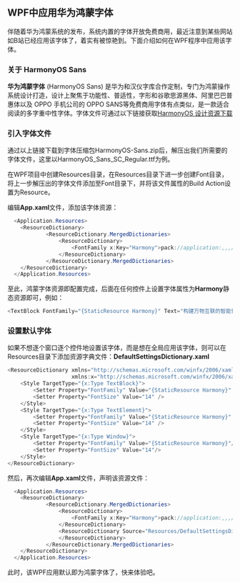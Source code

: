 ## WPF中应用华为鸿蒙字体

伴随着华为鸿蒙系统的发布，系统内置的字体开放免费商用，最近注意到某些网站如B站已经应用该字体了，着实有被惊艳到。下面介绍如何在WPF程序中应用该字体。

### 关于 HarmonyOS Sans

**华为鸿蒙字体** (HarmonyOS Sans) 是华为和汉仪字库合作定制，专门为鸿蒙操作系统设计打造，设计上聚焦于功能性、普适性，字形和谷歌思源黑体、阿里巴巴普惠体以及 OPPO 手机公司的 OPPO SANS等免费商用字体有点类似，是一款适合阅读的多字重中性字体。字体文件可通过以下链接获取[HarmonyOS 设计资源下载](https://developer.harmonyos.com/cn/design/resource)

### 引入字体文件

通过以上链接下载到字体压缩包HarmonyOS-Sans.zip后，解压出我们所需要的字体文件，这里以HarmonyOS_Sans_SC_Regular.ttf为例。

在WPF项目中创建Resources目录，在Resources目录下进一步创建Font目录，将上一步解压出的字体文件添加至Font目录下，并将该文件属性的Build Action设置为Resource。

编辑**App.xaml**文件，添加该字体资源：

```c#
  <Application.Resources>
    <ResourceDictionary>
            <ResourceDictionary.MergedDictionaries>
                <ResourceDictionary>
                    <FontFamily x:Key="Harmony">pack://application:,,,/Resources/Font/HarmonyOS_Sans_SC_Regular.ttf#HarmonyOS Sans SC Regular</FontFamily>
                </ResourceDictionary>
            </ResourceDictionary.MergedDictionaries>
    </ResourceDictionary>
  </Application.Resources>
```

至此，鸿蒙字体资源即配置完成，后面在任何控件上设置字体属性为**Harmony**静态资源即可，例如：

```c#
<TextBlock FontFamily="{StaticResource Harmony}" Text="构建万物互联的智能世界" />
```

### 设置默认字体

如果不想逐个窗口逐个控件地设置该字体，而是想在全局应用该字体，则可以在Resources目录下添加资源字典文件：**DefaultSettingsDictionary.xaml**

```c#
<ResourceDictionary xmlns="http://schemas.microsoft.com/winfx/2006/xaml/presentation"
                    xmlns:x="http://schemas.microsoft.com/winfx/2006/xaml">
    <Style TargetType="{x:Type TextBlock}">
        <Setter Property="FontFamily" Value="{StaticResource Harmony}" />
        <Setter Property="FontSize" Value="14" />
    </Style>
    <Style TargetType="{x:Type TextElement}">
        <Setter Property="FontFamily" Value="{StaticResource Harmony}" />
        <Setter Property="FontSize" Value="14" />
    </Style>
    <Style TargetType="{x:Type Window}">
        <Setter Property="FontFamily" Value="{StaticResource Harmony}"/>
        <Setter Property="FontSize" Value="14"/>
    </Style>
</ResourceDictionary>
```

然后，再次编辑**App.xaml**文件，声明该资源文件：

```c#
  <Application.Resources>
    <ResourceDictionary>
            <ResourceDictionary.MergedDictionaries>
                <ResourceDictionary>
                    <FontFamily x:Key="Harmony">pack://application:,,,/Resources/Font/HarmonyOS_Sans_SC_Regular.ttf#HarmonyOS Sans SC Regular</FontFamily>
                </ResourceDictionary>
                <ResourceDictionary Source="Resources/DefaultSettingsDictionary.xaml">
                </ResourceDictionary>
            </ResourceDictionary.MergedDictionaries>
    </ResourceDictionary>
  </Application.Resources>
```

此时，该WPF应用默认即为鸿蒙字体了，快来体验吧。
